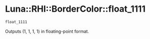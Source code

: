 # Luna::RHI::BorderColor::float_1111

```c++
float_1111
```

Outputs (1, 1, 1, 1) in floating-point format. 

